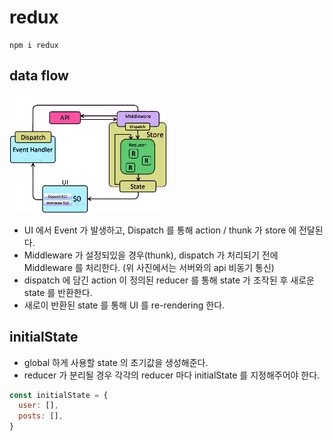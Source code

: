 # redux
```
npm i redux
```


## data flow
<img src="./redux_dataFlow.gif" width="50%">

* UI 에서 Event 가 발생하고, Dispatch 를 통해 action / thunk 가 store 에 전달된다.
* Middleware 가 설정되있을 경우(thunk), dispatch 가 처리되기 전에 Middleware 를 처리한다. (위 사진에서는 서버와의 api 비동기 통신)
* dispatch 에 담긴 action 이 정의된 reducer 를 통해 state 가 조작된 후 새로운 state 를 반환한다.
* 새로이 반환된 state 를 통해 UI 를 re-rendering 한다.


## initialState
+ global 하게 사용할 state 의 초기값을 생성해준다.
+ reducer 가 분리될 경우 각각의 reducer 마다 initialState 를 지정해주어야 한다.
``` javascript
const initialState = {
  user: [],
  posts: [],
}
```

## 

